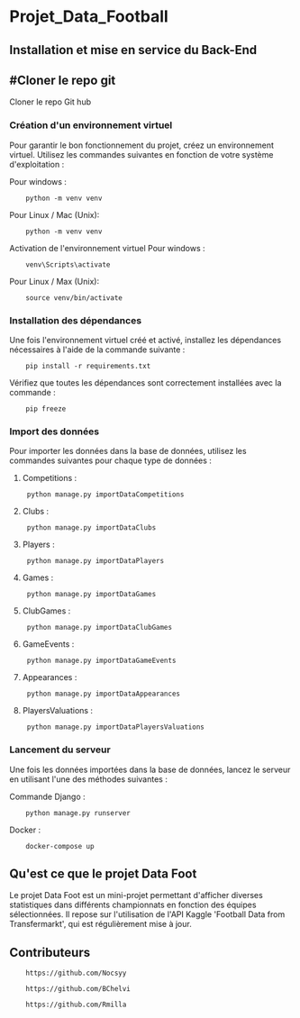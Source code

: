 # Projet_Data_Football

## Installation et mise en service du Back-End 
## #Cloner le repo git 
Cloner le repo Git hub
### Création d'un environnement virtuel 
Pour garantir le bon fonctionnement du projet, créez un environnement virtuel. Utilisez les commandes suivantes en fonction de votre système d'exploitation :


Pour windows : 

        python -m venv venv

Pour Linux / Mac (Unix):

        python -m venv venv            

Activation de l'environnement virtuel
Pour windows : 

        venv\Scripts\activate

Pour Linux / Max (Unix): 

        source venv/bin/activate

### Installation des dépendances 
Une fois l'environnement virtuel créé et activé, installez les dépendances nécessaires à l'aide de la commande suivante :

        pip install -r requirements.txt
Vérifiez que toutes les dépendances sont correctement installées avec la commande :

        pip freeze

### Import des données 
Pour importer les données dans la base de données, utilisez les commandes suivantes pour chaque type de données :


1. Competitions : 

        python manage.py importDataCompetitions
    
2. Clubs :

        python manage.py importDataClubs
    
3. Players :

        python manage.py importDataPlayers

4. Games :

        python manage.py importDataGames

5. ClubGames :

        python manage.py importDataClubGames

6. GameEvents :

        python manage.py importDataGameEvents

7. Appearances :

        python manage.py importDataAppearances

8. PlayersValuations :

        python manage.py importDataPlayersValuations

### Lancement du serveur 
Une fois les données importées dans la base de données, lancez le serveur en utilisant l'une des méthodes suivantes :


Commande Django :

        python manage.py runserver

Docker :

        docker-compose up 

## Qu'est ce que le projet Data Foot 

Le projet Data Foot est un mini-projet permettant d'afficher diverses statistiques dans différents championnats en fonction des équipes sélectionnées. Il repose sur l'utilisation de l'API Kaggle 'Football Data from Transfermarkt', qui est régulièrement mise à jour.

## Contributeurs 

        https://github.com/Nocsyy

        https://github.com/BChelvi

        https://github.com/Rmilla